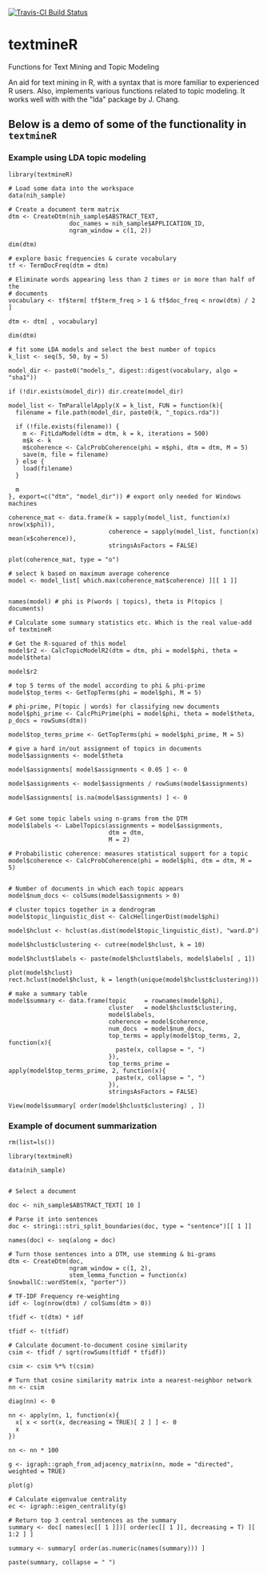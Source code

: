[![Travis-CI Build Status](https://travis-ci.org/TommyJones/textmineR.svg?branch=master)](https://travis-ci.org/TommyJones/textmineR)

# textmineR
Functions for Text Mining and Topic Modeling

An aid for text mining in R, with a syntax that
    is more familiar to experienced R users. Also, implements various functions
    related to topic modeling. It works well with with the "lda" package by J.
    Chang.
    

## Below is a demo of some of the functionality in `textmineR`

### Example using LDA topic modeling 

    library(textmineR)

    # Load some data into the workspace 
    data(nih_sample)
    
    # Create a document term matrix
    dtm <- CreateDtm(nih_sample$ABSTRACT_TEXT, 
                     doc_names = nih_sample$APPLICATION_ID, 
                     ngram_window = c(1, 2))

    dim(dtm)
    
    # explore basic frequencies & curate vocabulary
    tf <- TermDocFreq(dtm = dtm)
    
    # Eliminate words appearing less than 2 times or in more than half of the
    # documents
    vocabulary <- tf$term[ tf$term_freq > 1 & tf$doc_freq < nrow(dtm) / 2 ]
    
    dtm <- dtm[ , vocabulary]
    
    dim(dtm)
    
    # fit some LDA models and select the best number of topics
    k_list <- seq(5, 50, by = 5)
    
    model_dir <- paste0("models_", digest::digest(vocabulary, algo = "sha1"))
    
    if (!dir.exists(model_dir)) dir.create(model_dir)
    
    model_list <- TmParallelApply(X = k_list, FUN = function(k){
      filename = file.path(model_dir, paste0(k, "_topics.rda"))

      if (!file.exists(filename)) {
        m <- FitLdaModel(dtm = dtm, k = k, iterations = 500)
        m$k <- k
        m$coherence <- CalcProbCoherence(phi = m$phi, dtm = dtm, M = 5)
        save(m, file = filename)
      } else {
        load(filename)
      }
      
      m
    }, export=c("dtm", "model_dir")) # export only needed for Windows machines
    
    coherence_mat <- data.frame(k = sapply(model_list, function(x) nrow(x$phi)), 
                                coherence = sapply(model_list, function(x) mean(x$coherence)), 
                                stringsAsFactors = FALSE)
    
    plot(coherence_mat, type = "o")
    
    # select k based on maximum average coherence
    model <- model_list[ which.max(coherence_mat$coherence) ][[ 1 ]]

    
    names(model) # phi is P(words | topics), theta is P(topics | documents)
    
    # Calculate some summary statistics etc. Which is the real value-add of textmineR
    
    # Get the R-squared of this model
    model$r2 <- CalcTopicModelR2(dtm = dtm, phi = model$phi, theta = model$theta)
    
    model$r2
    
    # top 5 terms of the model according to phi & phi-prime
    model$top_terms <- GetTopTerms(phi = model$phi, M = 5)
    
    # phi-prime, P(topic | words) for classifying new documents
    model$phi_prime <- CalcPhiPrime(phi = model$phi, theta = model$theta, p_docs = rowSums(dtm))
    
    model$top_terms_prime <- GetTopTerms(phi = model$phi_prime, M = 5)
    
    # give a hard in/out assignment of topics in documents
    model$assignments <- model$theta
    
    model$assignments[ model$assignments < 0.05 ] <- 0
    
    model$assignments <- model$assignments / rowSums(model$assignments)
    
    model$assignments[ is.na(model$assignments) ] <- 0
    
    
    # Get some topic labels using n-grams from the DTM
    model$labels <- LabelTopics(assignments = model$assignments, 
                                dtm = dtm,
                                M = 2)
    
    # Probabilistic coherence: measures statistical support for a topic
    model$coherence <- CalcProbCoherence(phi = model$phi, dtm = dtm, M = 5)
    
    
    # Number of documents in which each topic appears
    model$num_docs <- colSums(model$assignments > 0)
    
    # cluster topics together in a dendrogram
    model$topic_linguistic_dist <- CalcHellingerDist(model$phi)
    
    model$hclust <- hclust(as.dist(model$topic_linguistic_dist), "ward.D")
    
    model$hclust$clustering <- cutree(model$hclust, k = 10)
    
    model$hclust$labels <- paste(model$hclust$labels, model$labels[ , 1])
    
    plot(model$hclust)
    rect.hclust(model$hclust, k = length(unique(model$hclust$clustering)))
    
    # make a summary table
    model$summary <- data.frame(topic     = rownames(model$phi),
                                cluster   = model$hclust$clustering,
                                model$labels,
                                coherence = model$coherence,
                                num_docs  = model$num_docs,
                                top_terms = apply(model$top_terms, 2, function(x){
                                  paste(x, collapse = ", ")
                                }),
                                top_terms_prime = apply(model$top_terms_prime, 2, function(x){
                                  paste(x, collapse = ", ")
                                }),
                                stringsAsFactors = FALSE)
    
    View(model$summary[ order(model$hclust$clustering) , ])



### Example of document summarization 

        
    rm(list=ls())
    
    library(textmineR)
    
    data(nih_sample)
    
    
    # Select a document
    
    doc <- nih_sample$ABSTRACT_TEXT[ 10 ]
    
    # Parse it into sentences
    doc <- stringi::stri_split_boundaries(doc, type = "sentence")[[ 1 ]]
    
    names(doc) <- seq(along = doc)
    
    # Turn those sentences into a DTM, use stemming & bi-grams
    dtm <- CreateDtm(doc, 
                     ngram_window = c(1, 2),
                     stem_lemma_function = function(x) SnowballC::wordStem(x, "porter"))
    
    # TF-IDF Frequency re-weighting
    idf <- log(nrow(dtm) / colSums(dtm > 0))
    
    tfidf <- t(dtm) * idf
    
    tfidf <- t(tfidf)
    
    # Calculate document-to-document cosine similarity
    csim <- tfidf / sqrt(rowSums(tfidf * tfidf))
    
    csim <- csim %*% t(csim)
    
    # Turn that cosine similarity matrix into a nearest-neighbor network
    nn <- csim
    
    diag(nn) <- 0
    
    nn <- apply(nn, 1, function(x){
      x[ x < sort(x, decreasing = TRUE)[ 2 ] ] <- 0
      x
    })
    
    nn <- nn * 100
    
    g <- igraph::graph_from_adjacency_matrix(nn, mode = "directed", weighted = TRUE)
    
    plot(g)
    
    # Calculate eigenvalue centrality
    ec <- igraph::eigen_centrality(g)
    
    # Return top 3 central sentences as the summary
    summary <- doc[ names(ec[[ 1 ]])[ order(ec[[ 1 ]], decreasing = T) ][ 1:2 ] ]
    
    summary <- summary[ order(as.numeric(names(summary))) ]
    
    paste(summary, collapse = " ")